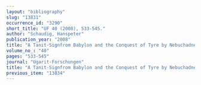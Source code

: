 ```yaml
---
layout: "bibliography"
slug: "13831"
occurrence_id: "3290"
short_title: "UF 40 (2008), 533-545."
author: "Schaudig, Hanspeter"
publication_year: "2008"
title: "A Tanit-Signfrom Babylon and the Conquest of Tyre by Nebuchadnezzar II."
volume_no_: "40"
pages: "533-545"
journal: "Ugarit-Forschungen"
title: "A Tanit-Signfrom Babylon and the Conquest of Tyre by Nebuchadnezzar II."
previous_item: "13834"
---
```

